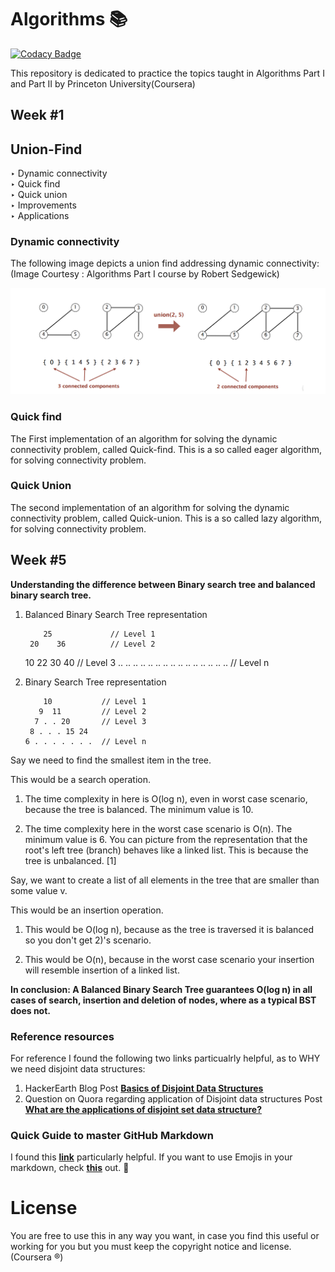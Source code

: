 # Algorithms :books:
[![Codacy Badge](https://api.codacy.com/project/badge/Grade/ac9748feda1e42b4a6a00ab0e688fa88)](https://www.codacy.com/manual/kshitijzutshi/Algorithms?utm_source=github.com&amp;utm_medium=referral&amp;utm_content=kshitijzutshi/Algorithms&amp;utm_campaign=Badge_Grade)

This repository is dedicated to practice the topics taught in Algorithms Part I and Part II by Princeton University(Coursera)

## Week #1

## Union-Find
‣ Dynamic connectivity <br />
‣ Quick find <br />
‣ Quick union <br />
‣ Improvements <br />
‣ Applications <br />

### Dynamic connectivity
The following image depicts a union find addressing dynamic connectivity: <br />(Image Courtesy : Algorithms Part I course by Robert Sedgewick)

![alt text](https://github.com/kshitijzutshi/Algorithms/blob/master/Unionfind.png)

### Quick find
The First implementation of an algorithm for solving the dynamic connectivity problem, called Quick-find. This is a so called eager algorithm, for solving connectivity problem.

### Quick Union
The second implementation of an algorithm for solving the dynamic connectivity problem, called Quick-union. This is a so called lazy algorithm, for solving connectivity problem.


## Week #5

**Understanding the difference between Binary search tree and balanced binary search tree.**

1. Balanced Binary Search Tree representation

           25             // Level 1
        20    36          // Level 2
      10 22  30 40        // Level 3
  .. .. .. .. .. .. .. 
.. .. .. .. .. .. .. ..   // Level n

2. Binary Search Tree representation

           10           // Level 1
          9  11         // Level 2
         7 . . 20       // Level 3
        8 . . . 15 24   
       6 . . . . . . .  // Level n
Say we need to find the smallest item in the tree.

This would be a search operation.

1) The time complexity in here is O(log n), even in worst case scenario, because the tree is balanced. The minimum value is 10.

2) The time complexity here in the worst case scenario is O(n). The minimum value is 6. You can picture from the representation that the root's left tree (branch) behaves like a linked list. This is because the tree is unbalanced. [1]

Say, we want to create a list of all elements in the tree that are smaller than some value v.

This would be an insertion operation.

1) This would be O(log n), because as the tree is traversed it is balanced so you don't get 2)'s scenario.

2) This would be O(n), because in the worst case scenario your insertion will resemble insertion of a linked list.

**In conclusion: A Balanced Binary Search Tree guarantees O(log n) in all cases of search, insertion and deletion of nodes, where as a typical BST does not.**

### Reference resources

For reference I found the following two links particualrly helpful, as to WHY we need disjoint data structures:

1. HackerEarth Blog Post [**Basics of Disjoint Data Structures**](https://www.hackerearth.com/practice/data-structures/disjoint-data-strutures/basics-of-disjoint-data-structures/tutorial/)
2. Question on Quora regarding application of Disjoint data structures Post [**What are the applications of disjoint set data structure?**](https://www.quora.com/What-are-the-applications-of-disjoint-set-data-structure)


### Quick Guide to master GitHub Markdown

I found this [**link**](https://guides.github.com/features/mastering-markdown/) particularly helpful. If you want to use Emojis in your markdown, check [**this**](https://github.com/ikatyang/emoji-cheat-sheet/blob/master/README.md) out. :100:

# License

You are free to use this in any way you want, in case you find this useful or working for you but you must keep the copyright notice and license. (Coursera :registered:)
